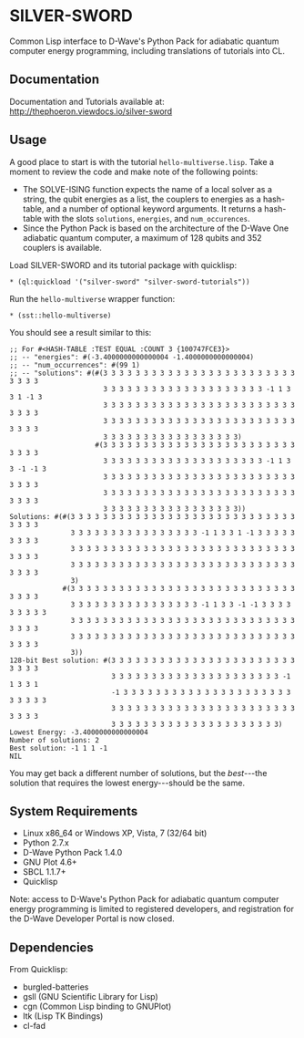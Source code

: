 SILVER-SWORD
============

Common Lisp interface to D-Wave's Python Pack for adiabatic quantum computer energy programming, including translations of tutorials into CL.

Documentation
-------------

Documentation and Tutorials available at: http://thephoeron.viewdocs.io/silver-sword

Usage
-----

A good place to start is with the tutorial ``hello-multiverse.lisp``.  Take a moment to review the code and make note of the following points:

* The SOLVE-ISING function expects the name of a local solver as a string, the qubit energies as a list, the couplers to energies as a hash-table, and a number of optional keyword arguments.  It returns a hash-table with the slots ``solutions``, ``energies``, and ``num_occurences``.
* Since the Python Pack is based on the architecture of the D-Wave One adiabatic quantum computer, a maximum of 128 qubits and 352 couplers is available.

Load SILVER-SWORD and its tutorial package with quicklisp:

	* (ql:quickload '("silver-sword" "silver-sword-tutorials"))

Run the ``hello-multiverse`` wrapper function:

	* (sst::hello-multiverse)

You should see a result similar to this:

	;; For #<HASH-TABLE :TEST EQUAL :COUNT 3 {100747FCE3}>
	;; -- "energies": #(-3.4000000000000004 -1.4000000000000004)
	;; -- "num_occurrences": #(99 1)
	;; -- "solutions": #(#(3 3 3 3 3 3 3 3 3 3 3 3 3 3 3 3 3 3 3 3 3 3 3 3 3 3 3 3
	                       3 3 3 3 3 3 3 3 3 3 3 3 3 3 3 3 3 3 3 3 -1 1 3 3 1 -1 3
	                       3 3 3 3 3 3 3 3 3 3 3 3 3 3 3 3 3 3 3 3 3 3 3 3 3 3 3 3
	                       3 3 3 3 3 3 3 3 3 3 3 3 3 3 3 3 3 3 3 3 3 3 3 3 3 3 3 3
	                       3 3 3 3 3 3 3 3 3 3 3 3 3 3 3 3 3)
	                     #(3 3 3 3 3 3 3 3 3 3 3 3 3 3 3 3 3 3 3 3 3 3 3 3 3 3 3 3
	                       3 3 3 3 3 3 3 3 3 3 3 3 3 3 3 3 3 3 3 3 -1 1 3 3 -1 -1 3
	                       3 3 3 3 3 3 3 3 3 3 3 3 3 3 3 3 3 3 3 3 3 3 3 3 3 3 3 3
	                       3 3 3 3 3 3 3 3 3 3 3 3 3 3 3 3 3 3 3 3 3 3 3 3 3 3 3 3
	                       3 3 3 3 3 3 3 3 3 3 3 3 3 3 3 3 3))
	Solutions: #(#(3 3 3 3 3 3 3 3 3 3 3 3 3 3 3 3 3 3 3 3 3 3 3 3 3 3 3 3 3 3 3 3
	               3 3 3 3 3 3 3 3 3 3 3 3 3 3 3 3 -1 1 3 3 1 -1 3 3 3 3 3 3 3 3 3
	               3 3 3 3 3 3 3 3 3 3 3 3 3 3 3 3 3 3 3 3 3 3 3 3 3 3 3 3 3 3 3 3
	               3 3 3 3 3 3 3 3 3 3 3 3 3 3 3 3 3 3 3 3 3 3 3 3 3 3 3 3 3 3 3 3
	               3)
	             #(3 3 3 3 3 3 3 3 3 3 3 3 3 3 3 3 3 3 3 3 3 3 3 3 3 3 3 3 3 3 3 3
	               3 3 3 3 3 3 3 3 3 3 3 3 3 3 3 3 -1 1 3 3 -1 -1 3 3 3 3 3 3 3 3 3
	               3 3 3 3 3 3 3 3 3 3 3 3 3 3 3 3 3 3 3 3 3 3 3 3 3 3 3 3 3 3 3 3
	               3 3 3 3 3 3 3 3 3 3 3 3 3 3 3 3 3 3 3 3 3 3 3 3 3 3 3 3 3 3 3 3
	               3))
	128-bit Best solution: #(3 3 3 3 3 3 3 3 3 3 3 3 3 3 3 3 3 3 3 3 3 3 3 3 3 3 3
	                         3 3 3 3 3 3 3 3 3 3 3 3 3 3 3 3 3 3 3 3 3 -1 1 3 3 1
	                         -1 3 3 3 3 3 3 3 3 3 3 3 3 3 3 3 3 3 3 3 3 3 3 3 3 3 3
	                         3 3 3 3 3 3 3 3 3 3 3 3 3 3 3 3 3 3 3 3 3 3 3 3 3 3 3
	                         3 3 3 3 3 3 3 3 3 3 3 3 3 3 3 3 3 3 3 3 3)
	Lowest Energy: -3.4000000000000004
	Number of solutions: 2
	Best solution: -1 1 1 -1
	NIL

You may get back a different number of solutions, but the *best*---the solution that requires the lowest energy---should be the same.

System Requirements
-------------------

* Linux x86_64 or Windows XP, Vista, 7 (32/64 bit)
* Python 2.7.x
* D-Wave Python Pack 1.4.0
* GNU Plot 4.6+
* SBCL 1.1.7+
* Quicklisp

Note: access to D-Wave's Python Pack for adiabatic quantum computer energy programming is limited to registered developers, and registration for the D-Wave Developer Portal is now closed.

Dependencies
------------

From Quicklisp:

* burgled-batteries
* gsll (GNU Scientific Library for Lisp)
* cgn (Common Lisp binding to GNUPlot)
* ltk (Lisp TK Bindings)
* cl-fad
